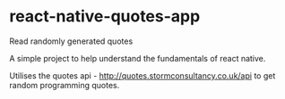 # react-native-quotes-app
Read randomly generated quotes

A simple project to help understand the fundamentals of react native.

Utilises the quotes api - http://quotes.stormconsultancy.co.uk/api to get random programming quotes.
